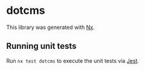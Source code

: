 # dotcms

This library was generated with [Nx](https://nx.dev).

## Running unit tests

Run `nx test dotcms` to execute the unit tests via [Jest](https://jestjs.io).
